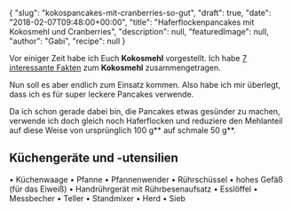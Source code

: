 {
    "slug": "kokospancakes-mit-cranberries-so-gut",
    "draft": true,
    "date": "2018-02-07T09:48:00+00:00",
    "title": "Haferflockenpancakes mit Kokosmehl und Cranberries",
    "description": null,
    "featuredImage": null,
    "author": "Gabi",
    "recipe": null
}

Vor einiger Zeit habe ich Euch **Kokosmehl** vorgestellt. Ich habe [7 interessante Fakten](https://kochfokus.de/artikel/ist-kokosmehl-wirklich-gesund/ "7 interessante Fakten") zum **Kokosmehl** zusammengetragen.

Nun soll es aber endlich zum Einsatz kommen. Also habe ich mir überlegt, dass ich es für super leckere Pancakes verwende.

Da ich schon gerade dabei bin, die Pancakes etwas gesünder zu machen, verwende ich doch gleich noch Haferflocken und reduziere den Mehlanteil auf diese Weise von ursprünglich 100 g** auf schmale 50 g**.




## Küchengeräte und -utensilien

• Küchenwaage
• Pfanne
• Pfannenwender
• Rührschüssel
• hohes Gefäß (für das Eiweiß)
• Handrührgerät mit Rührbesenaufsatz
• Esslöffel
• Messbecher
• Teller
• Standmixer
• Herd
• Sieb